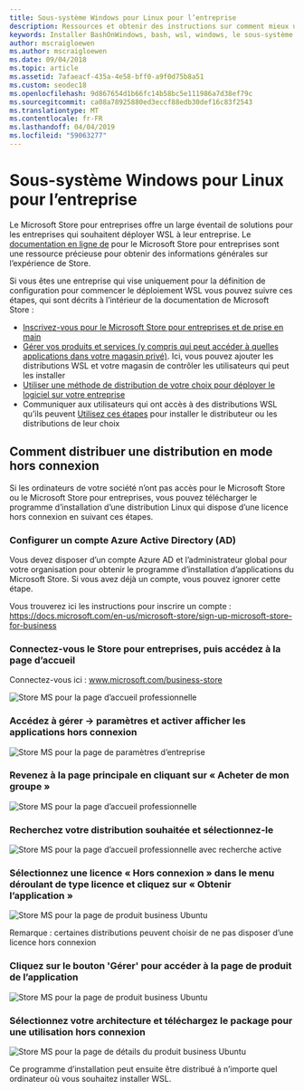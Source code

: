 ```yaml
---
title: Sous-système Windows pour Linux pour l’entreprise
description: Ressources et obtenir des instructions sur comment mieux utilisent le sous-système Windows pour Linux dans un environnement d’entreprise.
keywords: Installer BashOnWindows, bash, wsl, windows, le sous-système windows pour linux, windowssubsystem, ubuntu, debian, suse, windows 10, entreprise, déploiement, hors connexion, de création de package, store, distribution, installation
author: mscraigloewen
ms.author: mscraigloewen
ms.date: 09/04/2018
ms.topic: article
ms.assetid: 7afaeacf-435a-4e58-bff0-a9f0d75b8a51
ms.custom: seodec18
ms.openlocfilehash: 9d867654d1b66fc14b58bc5e111986a7d38ef79c
ms.sourcegitcommit: ca08a78925880ed3eccf88edb30def16c83f2543
ms.translationtype: MT
ms.contentlocale: fr-FR
ms.lasthandoff: 04/04/2019
ms.locfileid: "59063277"
---
```

# <a name="windows-subsystem-for-linux-for-enterprise"></a>Sous-système Windows pour Linux pour l’entreprise

Le Microsoft Store pour entreprises offre un large éventail de solutions pour les entreprises qui souhaitent déployer WSL à leur entreprise. Le [documentation en ligne de](https://docs.microsoft.com/en-us/microsoft-store/) pour le Microsoft Store pour entreprises sont une ressource précieuse pour obtenir des informations générales sur l’expérience de Store.

Si vous êtes une entreprise qui vise uniquement pour la définition de configuration pour commencer le déploiement WSL vous pouvez suivre ces étapes, qui sont décrits à l’intérieur de la documentation de Microsoft Store :

* [Inscrivez-vous pour le Microsoft Store pour entreprises et de prise en main](https://docs.microsoft.com/en-us/microsoft-store/sign-up-microsoft-store-for-business-overview)
* [Gérer vos produits et services (y compris qui peut accéder à quelles applications dans votre magasin privé)](https://docs.microsoft.com/en-us/microsoft-store/manage-apps-microsoft-store-for-business-overview). Ici, vous pouvez ajouter les distributions WSL et votre magasin de contrôler les utilisateurs qui peut les installer
* [Utiliser une méthode de distribution de votre choix pour déployer le logiciel sur votre entreprise](https://docs.microsoft.com/en-us/microsoft-store/distribute-apps-to-your-employees-microsoft-store-for-business)
* Communiquer aux utilisateurs qui ont accès à des distributions WSL qu’ils peuvent [Utilisez ces étapes](https://docs.microsoft.com/en-us/windows/wsl/install-win10) pour installer le distributeur ou les distributions de leur choix 

## <a name="how-to-distribute-a-distro-offline"></a>Comment distribuer une distribution en mode hors connexion

Si les ordinateurs de votre société n’ont pas accès pour le Microsoft Store ou le Microsoft Store pour entreprises, vous pouvez télécharger le programme d’installation d’une distribution Linux qui dispose d’une licence hors connexion en suivant ces étapes. 

### <a name="set-up-an-azure-active-directory-ad-account"></a>Configurer un compte Azure Active Directory (AD) 

Vous devez disposer d’un compte Azure AD et l’administrateur global pour votre organisation pour obtenir le programme d’installation d’applications du Microsoft Store. Si vous avez déjà un compte, vous pouvez ignorer cette étape.

Vous trouverez ici les instructions pour inscrire un compte : https://docs.microsoft.com/en-us/microsoft-store/sign-up-microsoft-store-for-business

### <a name="sign-into-the-store-for-business-and-go-to-the-homepage"></a>Connectez-vous le Store pour entreprises, puis accédez à la page d’accueil
Connectez-vous ici : www.microsoft.com/business-store

![Store MS pour la page d’accueil professionnelle](media/offlineinstallscreens/1-screen.png)

### <a name="go-to-manage-settings-and-enable-show-offline-apps"></a>Accédez à gérer -> paramètres et activer afficher les applications hors connexion

![Store MS pour la page de paramètres d’entreprise](media/offlineinstallscreens/2-screen.png)

### <a name="go-back-to-the-main-page-by-clicking-shop-for-my-group"></a>Revenez à la page principale en cliquant sur « Acheter de mon groupe »

![Store MS pour la page d’accueil professionnelle](media/offlineinstallscreens/1-screen.png)

### <a name="search-for-your-desired-distro-and-select-it"></a>Recherchez votre distribution souhaitée et sélectionnez-le

![Store MS pour la page d’accueil professionnelle avec recherche active](media/offlineinstallscreens/3-screen.png)

### <a name="select-an-offline-license-in-the-license-type-dropdown-menu-and-click-get-the-app"></a>Sélectionnez une licence « Hors connexion » dans le menu déroulant de type licence et cliquez sur « Obtenir l’application »

![Store MS pour la page de produit business Ubuntu](media/offlineinstallscreens/4-screen.png)

Remarque : certaines distributions peuvent choisir de ne pas disposer d’une licence hors connexion

### <a name="click-the-manage-button-to-get-to-the-apps-product-page"></a>Cliquez sur le bouton 'Gérer' pour accéder à la page de produit de l’application

![Store MS pour la page de produit business Ubuntu](media/offlineinstallscreens/5-screen.png)

### <a name="select-your-architecture-and-download-the-package-for-offline-use"></a>Sélectionnez votre architecture et téléchargez le package pour une utilisation hors connexion

![Store MS pour la page de détails du produit business Ubuntu](media/offlineinstallscreens/6-screen.png)

Ce programme d’installation peut ensuite être distribué à n’importe quel ordinateur où vous souhaitez installer WSL.